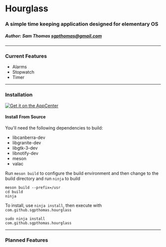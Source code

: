# Hourglass
### A simple time keeping application designed for elementary OS
##### Author: Sam Thomas <sgpthomas@gmail.com>
-------------------------------------------
### Current Features
 * Alarms
 * Stopwatch
 * Timer

-------------------------------------------
### Installation
<a href="https://appcenter.elementary.io/com.github.sgpthomas.hourglass"><img alt="Get it on the AppCenter" src="https://appcenter.elementary.io/badge.svg"></a>

#### Install From Source
You'll need the following dependencies to build:
* libcanberra-dev
* libgranite-dev
* libgtk-3-dev
* libnotify-dev
* meson
* valac

Run `meson build` to configure the build environment and then change to the build directory and run `ninja` to build

    meson build --prefix=/usr 
    cd build
    ninja

To install, use `ninja install`, then execute with `com.github.sgpthomas.hourglass`

    sudo ninja install
    com.github.sgpthomas.hourglass

-------------------------------------------
### Planned Features

